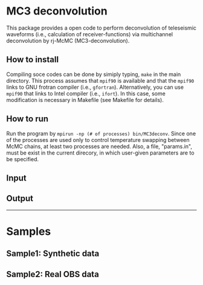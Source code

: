 # MC3 deconvolution
This package provides a open code to perform deconvolution of teleseismic waveforms (i.e., calculation of receiver-functions) via multichannel deconvolution by rj-McMC (MC3-deconvolution). 

## How to install

Compiling soce codes can be done by simiply typing, `make` in the main directory. This process assumes that `mpif90` is available and that the `mpif90` links to GNU frotran compiler (i.e., `gfortran`). Alternatively, you can use `mpif90` that links to Intel compiler (i.e., `ifort`). In this case, some modification is necessary in Makefile (see Makefile for details).  

## How to run
Run the program by `mpirun -np (# of processes) bin/MC3deconv`. Since one of the processes are used only to control temperature swapping between McMC chains, at least two processes are needed. Also, a file, "params.in", must be exist in the current direcory, in which user-given parameters are to be specified.


## Input

## Output
---
# Samples
## Sample1: Synthetic data
## Sample2: Real OBS data
